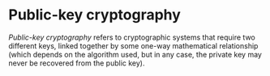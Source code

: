 # Public-key cryptography

_Public-key cryptography_ refers to cryptographic systems that require two
different keys, linked together by some one-way mathematical relationship (which
depends on the algorithm used, but in any case, the private key may never be
recovered from the public key).
